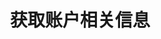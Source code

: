 ---
title: 获取账户相关信息
position_number: 1
type: get
description: /future/user/v1/account/info
left_code_blocks:
    -
        code_block: "public void getMarketConfig() {\r\n\tString text = HttpUtil.get(URL + \"/data/api/user/v1/getMarketConfig\");\r\n\tSystem.out.println(text);\r\n}"
        title: Java
        language: java
right_code_blocks:
    - code_block: |-
        {
          "error": {
            "code": "",
            "msg": ""
          },
          "msgInfo": "",
          "result": {
            "accountId": 0, //帐户id
            "allowOpenPosition": false, //是否可开仓
            "allowTrade": false, //是否可以交易
            "allowTransfer": false, //是否可以划转
            "openTime": "", //开通时间
            "state": 0, //用户状态
            "userId": 0 //用户id
          },
          "returnCode": 0
        }
      title: Response
      language: json
---